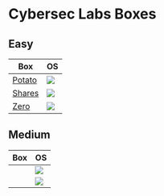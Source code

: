 # Cybersec Labs Boxes

## Easy

Box                                                                                                              | OS
---                                                                                                              | ---       
[Potato](https://github.com/AbdullahRizwan101/CTF-Writeups/blob/master/Cybersec%20Labs/Potato.md)                | <img src="https://i.imgur.com/8SPmSeo.gif"/>
[Shares](https://github.com/AbdullahRizwan101/CTF-Writeups/blob/master/Cybersec%20Labs/Shares.md)                | <img src= "https://i.imgur.com/hZoovNY.png" />                                                                                          
[Zero](https://github.com/AbdullahRizwan101/CTF-Writeups/blob/master/Cybersec%20Labs/Zero.md)                    | <img src="https://i.imgur.com/gZC0U2s.jpg"/>

## Medium

Box                                                                                                              | OS
---                                                                                                              | ---       
[]()                                                                                                             | <img src= "https://i.imgur.com/hZoovNY.png" />
[]()                                                                                                              | <img  src= "https://i.imgur.com/8SPmSeo.gif"/>
